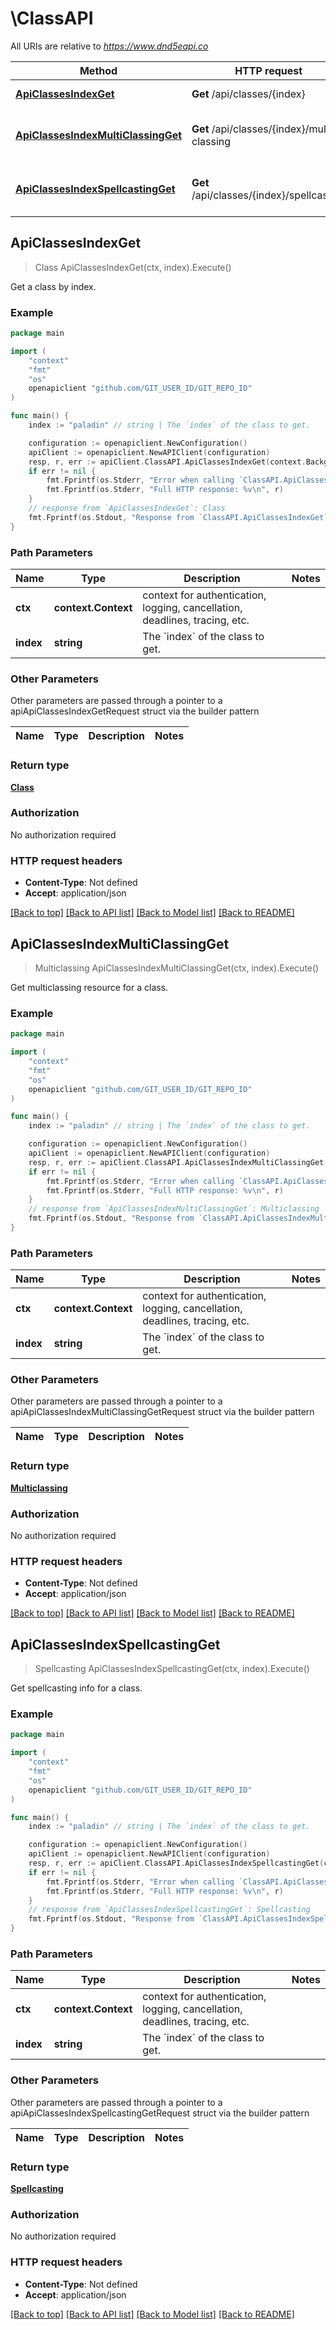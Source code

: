 # \ClassAPI

All URIs are relative to *https://www.dnd5eapi.co*

Method | HTTP request | Description
------------- | ------------- | -------------
[**ApiClassesIndexGet**](ClassAPI.md#ApiClassesIndexGet) | **Get** /api/classes/{index} | Get a class by index.
[**ApiClassesIndexMultiClassingGet**](ClassAPI.md#ApiClassesIndexMultiClassingGet) | **Get** /api/classes/{index}/multi-classing | Get multiclassing resource for a class.
[**ApiClassesIndexSpellcastingGet**](ClassAPI.md#ApiClassesIndexSpellcastingGet) | **Get** /api/classes/{index}/spellcasting | Get spellcasting info for a class.



## ApiClassesIndexGet

> Class ApiClassesIndexGet(ctx, index).Execute()

Get a class by index.



### Example

```go
package main

import (
    "context"
    "fmt"
    "os"
    openapiclient "github.com/GIT_USER_ID/GIT_REPO_ID"
)

func main() {
    index := "paladin" // string | The `index` of the class to get. 

    configuration := openapiclient.NewConfiguration()
    apiClient := openapiclient.NewAPIClient(configuration)
    resp, r, err := apiClient.ClassAPI.ApiClassesIndexGet(context.Background(), index).Execute()
    if err != nil {
        fmt.Fprintf(os.Stderr, "Error when calling `ClassAPI.ApiClassesIndexGet``: %v\n", err)
        fmt.Fprintf(os.Stderr, "Full HTTP response: %v\n", r)
    }
    // response from `ApiClassesIndexGet`: Class
    fmt.Fprintf(os.Stdout, "Response from `ClassAPI.ApiClassesIndexGet`: %v\n", resp)
}
```

### Path Parameters


Name | Type | Description  | Notes
------------- | ------------- | ------------- | -------------
**ctx** | **context.Context** | context for authentication, logging, cancellation, deadlines, tracing, etc.
**index** | **string** | The &#x60;index&#x60; of the class to get.  | 

### Other Parameters

Other parameters are passed through a pointer to a apiApiClassesIndexGetRequest struct via the builder pattern


Name | Type | Description  | Notes
------------- | ------------- | ------------- | -------------


### Return type

[**Class**](Class.md)

### Authorization

No authorization required

### HTTP request headers

- **Content-Type**: Not defined
- **Accept**: application/json

[[Back to top]](#) [[Back to API list]](../README.md#documentation-for-api-endpoints)
[[Back to Model list]](../README.md#documentation-for-models)
[[Back to README]](../README.md)


## ApiClassesIndexMultiClassingGet

> Multiclassing ApiClassesIndexMultiClassingGet(ctx, index).Execute()

Get multiclassing resource for a class.

### Example

```go
package main

import (
    "context"
    "fmt"
    "os"
    openapiclient "github.com/GIT_USER_ID/GIT_REPO_ID"
)

func main() {
    index := "paladin" // string | The `index` of the class to get. 

    configuration := openapiclient.NewConfiguration()
    apiClient := openapiclient.NewAPIClient(configuration)
    resp, r, err := apiClient.ClassAPI.ApiClassesIndexMultiClassingGet(context.Background(), index).Execute()
    if err != nil {
        fmt.Fprintf(os.Stderr, "Error when calling `ClassAPI.ApiClassesIndexMultiClassingGet``: %v\n", err)
        fmt.Fprintf(os.Stderr, "Full HTTP response: %v\n", r)
    }
    // response from `ApiClassesIndexMultiClassingGet`: Multiclassing
    fmt.Fprintf(os.Stdout, "Response from `ClassAPI.ApiClassesIndexMultiClassingGet`: %v\n", resp)
}
```

### Path Parameters


Name | Type | Description  | Notes
------------- | ------------- | ------------- | -------------
**ctx** | **context.Context** | context for authentication, logging, cancellation, deadlines, tracing, etc.
**index** | **string** | The &#x60;index&#x60; of the class to get.  | 

### Other Parameters

Other parameters are passed through a pointer to a apiApiClassesIndexMultiClassingGetRequest struct via the builder pattern


Name | Type | Description  | Notes
------------- | ------------- | ------------- | -------------


### Return type

[**Multiclassing**](Multiclassing.md)

### Authorization

No authorization required

### HTTP request headers

- **Content-Type**: Not defined
- **Accept**: application/json

[[Back to top]](#) [[Back to API list]](../README.md#documentation-for-api-endpoints)
[[Back to Model list]](../README.md#documentation-for-models)
[[Back to README]](../README.md)


## ApiClassesIndexSpellcastingGet

> Spellcasting ApiClassesIndexSpellcastingGet(ctx, index).Execute()

Get spellcasting info for a class.

### Example

```go
package main

import (
    "context"
    "fmt"
    "os"
    openapiclient "github.com/GIT_USER_ID/GIT_REPO_ID"
)

func main() {
    index := "paladin" // string | The `index` of the class to get. 

    configuration := openapiclient.NewConfiguration()
    apiClient := openapiclient.NewAPIClient(configuration)
    resp, r, err := apiClient.ClassAPI.ApiClassesIndexSpellcastingGet(context.Background(), index).Execute()
    if err != nil {
        fmt.Fprintf(os.Stderr, "Error when calling `ClassAPI.ApiClassesIndexSpellcastingGet``: %v\n", err)
        fmt.Fprintf(os.Stderr, "Full HTTP response: %v\n", r)
    }
    // response from `ApiClassesIndexSpellcastingGet`: Spellcasting
    fmt.Fprintf(os.Stdout, "Response from `ClassAPI.ApiClassesIndexSpellcastingGet`: %v\n", resp)
}
```

### Path Parameters


Name | Type | Description  | Notes
------------- | ------------- | ------------- | -------------
**ctx** | **context.Context** | context for authentication, logging, cancellation, deadlines, tracing, etc.
**index** | **string** | The &#x60;index&#x60; of the class to get.  | 

### Other Parameters

Other parameters are passed through a pointer to a apiApiClassesIndexSpellcastingGetRequest struct via the builder pattern


Name | Type | Description  | Notes
------------- | ------------- | ------------- | -------------


### Return type

[**Spellcasting**](Spellcasting.md)

### Authorization

No authorization required

### HTTP request headers

- **Content-Type**: Not defined
- **Accept**: application/json

[[Back to top]](#) [[Back to API list]](../README.md#documentation-for-api-endpoints)
[[Back to Model list]](../README.md#documentation-for-models)
[[Back to README]](../README.md)

